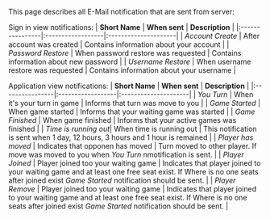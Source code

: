 This page describes all E-Mail notification that are sent from server:

Sign in view notifications:
| **Short Name** 	| **When sent** 				| **Description** 					|
|:----------------|:------------------|:---------------------|
| _Account Create_	| After account was created		| Contains information about your account		|
| _Password Restore_	| When password restore was requested	| Contains information about new password		|
| _Username Restore_	| When username restore was requested	| Contains information about your username		|


Application view notifications:
| **Short Name** 	| **When sent** 				| **Description** 					|
|:----------------|:------------------|:---------------------|
| _You Turn_		    | When it's your turn in game		| Informs that turn was move to you	  		|
| _Game Started_	 | When game started			| Informs that your waiting game was started		|
| _Game Finished_	| When game finished			| Informs that your active games was finished		|
| _Time is running out_| When time is running out		| This notification is sent when 1 day, 12 hours, 3 hours and 1 hour is remained |
| _Player has moved_	| Indicates that opponen has moved	| Turn moved to other player. If move was moved to you when _You Turn_ nmotification is sent.		|
| _Player Joined_	| Player joined too your waiting game	| Indicates that player joined to your waiting game and at least one free seat exist. If Where is no one seats after joined exist _Game Started_ notification should be sent. |
| _Player Remove_	| Player joined too your waiting game	| Indicates that player joined to your waiting game and at least one free seat exist. If Where is no one seats after joined exist _Game Started_ notification should be sent. |